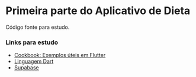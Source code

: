 # Primeira parte do Aplicativo de Dieta

Código fonte para estudo.

### Links para estudo

- [Cookbook: Exemplos úteis em Flutter](https://flutter.dev/docs/cookbook)
- [Linguagem Dart](https://dart.dev/guides/language/language-tour)
- [Supabase](https://supabase.com/)
